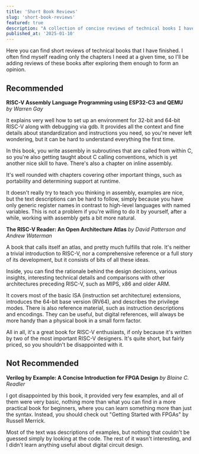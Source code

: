 ```yaml
---
title: 'Short Book Reviews'
slug: 'short-book-reviews'
featured: true
description: "A collection of concise reviews of technical books I have read."
published_at: '2025-01-10'
---
```


Here you can find short reviews of technical books 
that I have finished. I often find myself reading 
only the chapters I need at a given time, 
so I'll be adding reviews of these books 
after exploring them enough to form an opinion.

## Recommended

**RISC-V Assembly Language Programming using ESP32-C3 and QEMU**  
*by Warren Gay*

It explains very well how to set up an environment for 32-bit 
and 64-bit RISC-V along with debugging via gdb. It provides 
all the context and fine details about standardization and 
instructions you need, so you're never left wondering, 
but it can be hard to understand everything the first time.

In this book, you write assembly in subroutines that are called 
from within C, so you're also getting taught about C calling conventions, 
which is yet another nice skill to have. 
There's also a chapter on inline assembly.

It's well rounded with chapters covering other important things, 
such as portability and determining support at runtime.

It doesn't really try to teach you thinking in assembly, examples are 
nice, but the text descriptions can be hard to follow, 
simply because you have only generic register names 
in contrast to high-level languages with named variables. 
This is not a problem if you're willing to do it by yourself, 
after a while, working with assembly gets a bit more natural.

**The RISC-V Reader: An Open Architecture Atlas**
*by David Patterson and Andrew Waterman*

A book that calls itself an atlas, and pretty much fulfills 
that role. It's neither a trivial introduction to RISC-V, 
nor a comprehensive reference or a full story of its development, 
but it consists of bits of all these ideas.

Inside, you can find the rationale behind the design decisions, 
various insights, interesting technical details and comparisons 
with other architectures preceding RISC-V, 
such as MIPS, x86 and older ARM.

It covers most of the basic ISA (instruction set architecture) extensions, 
introduces the 64-bit base version (RV64), and describes 
the privilege modes. There is also reference material, 
such as instruction descriptions and encodings. 
They can be useful, but digital references, 
will always be more handy than a physical book in a small form factor.

All in all, it's a great book for RISC-V enthusiasts, 
if only because it's written by two of the most important RISC-V designers. 
It's quite short, but fairly priced, 
so you shouldn't be disappointed with it.

## Not Recommended

**Verilog by Example: A Concise Introduction for FPGA Design**
*by Blaine C. Readler*

I got disappointed by this book, it provided very few examples, 
and all of them were very basic, nothing more than what you 
can find in a more practical book for beginners, 
where you can learn something more than just the syntax. 
Instead, you should check out "Getting Started with FPGAs" 
by Russell Merrick.

Most of the text was descriptions of examples, but nothing 
that couldn't be guessed simply by looking at the code. 
The rest of it wasn't interesting, 
and I didn't learn anything useful about digital circuit design.
